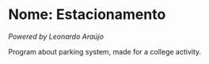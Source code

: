 # Nome: Estacionamento

*Powered by Leonardo Araújo*

Program about parking system, made for a college activity.

